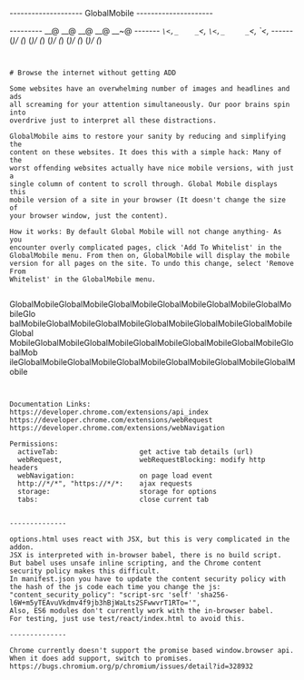 -------------------- GlobalMobile ---------------------

--------- __@      __@       __@       __@      __~@
------- _`\<,_    _`\<,_    _`\<,_     _`\<,_    _`\<,_
------ (*)/ (*)  (*)/ (*)  (*)/ (*)  (*)/ (*)  (*)/ (*)
~~~~~~~~~~~~~~~~~~~~~~~~~~~~~~~~~~~~~~~~~~~~~~~~~~~~~~~


# Browse the internet without getting ADD

Some websites have an overwhelming number of images and headlines and ads
all screaming for your attention simultaneously. Our poor brains spin into
overdrive just to interpret all these distractions.

GlobalMobile aims to restore your sanity by reducing and simplifying the
content on these websites. It does this with a simple hack: Many of the
worst offending websites actually have nice mobile versions, with just a
single column of content to scroll through. Global Mobile displays this
mobile version of a site in your browser (It doesn't change the size of
your browser window, just the content).

How it works: By default Global Mobile will not change anything- As you
encounter overly complicated pages, click 'Add To Whitelist' in the
GlobalMobile menu. From then on, GlobalMobile will display the mobile
version for all pages on the site. To undo this change, select 'Remove From
Whitelist' in the GlobalMobile menu.


~~~~~~~~~~~~~~~~~~~~~~~~~~~~~~~~~~~~~~~~~~~~~~~~~~~~~~~~~~~~~~~~~~~~~~~~~~~
GlobalMobileGlobalMobileGlobalMobileGlobalMobileGlobalMobileGlobalMobileGlo
balMobileGlobalMobileGlobalMobileGlobalMobileGlobalMobileGlobalMobileGlobal
MobileGlobalMobileGlobalMobileGlobalMobileGlobalMobileGlobalMobileGlobalMob
ileGlobalMobileGlobalMobileGlobalMobileGlobalMobileGlobalMobileGlobalMobile
~~~~~~~~~~~~~~~~~~~~~~~~~~~~~~~~~~~~~~~~~~~~~~~~~~~~~~~~~~~~~~~~~~~~~~~~~~~


Documentation Links:
https://developer.chrome.com/extensions/api_index
https://developer.chrome.com/extensions/webRequest
https://developer.chrome.com/extensions/webNavigation

Permissions:
  activeTab:                    get active tab details (url)
  webRequest,                   webRequestBlocking: modify http headers
  webNavigation:                on page load event
  http://*/*", "https://*/*:    ajax requests
  storage:                      storage for options
  tabs:                         close current tab


--------------

options.html uses react with JSX, but this is very complicated in the addon. 
JSX is interpreted with in-browser babel, there is no build script.
But babel uses unsafe inline scripting, and the Chrome content security policy makes this difficult.
In manifest.json you have to update the content security policy with the hash of the js code each time you change the js:
"content_security_policy": "script-src 'self' 'sha256-l6W+m5yTEAvuVkdmv4f9jb3hBjWaLts2SFwwvrT1RTo='",
Also, ES6 modules don't currently work with the in-browser babel.
For testing, just use test/react/index.html to avoid this.

--------------

Chrome currently doesn't support the promise based window.browser api. When it does add support, switch to promises.
https://bugs.chromium.org/p/chromium/issues/detail?id=328932